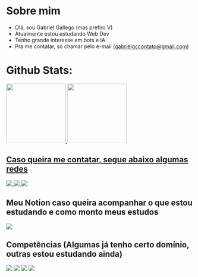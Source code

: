 # Sobre mim
- Olá, sou Gabriel Gallego (mas prefiro V)
- Atualmente estou estudando Web Dev
- Tenho grande interesse em bots e IA 
- Pra me contatar, só chamar pelo e-mail (gabrielgccontato@gmail.com)

# Github Stats:

<div>
  <a href="https://github.com/Gabriel-Gallego-V">
  <img height="160px" src="https://github-readme-stats.vercel.app/api?username=Gabriel-Gallego-V&count_private=true&show_icons=true&theme=synthwave"/>
  <img height="160px" src="https://github-readme-stats.vercel.app/api/top-langs/?username=Gabriel-Gallego-V&layout=compact&theme=synthwave"/>
</div>

## Caso queira me contatar, segue abaixo algumas redes 

<div>
   <a href="https://www.linkedin.com/in/gabriel-gallego-costa-2461b2210/"> <img src="https://img.shields.io/badge/LinkedIn-0077B5?style=for-the-badge&logo=linkedin&logoColor=white"/>
   </a>
  <a href="https://www.instagram.com/droga_eh_o_v/"> <img src="https://img.shields.io/badge/Instagram-E4405F?style=for-the-badge&logo=instagram&logoColor=white"/>
  </a>
   <a href="https://codepen.io/gabriel-gallego-v"> <img src="https://img.shields.io/badge/Codepen-000000?style=for-the-badge&logo=codepen&logoColor=white"/>
    </a>
</div>

## Meu Notion caso queira acompanhar o que estou estudando e como monto meus estudos

<div>
   <a href="https://harmless-foxglove-0d2.notion.site/Estudos-Node-ee6c269027364bae94a6c8ceb1efd7d7"> <img src="https://img.shields.io/badge/Notion-000000?style=for-the-badge&logo=notion&logoColor=white"/>
    </a>
</div>

## Competências (Algumas já tenho certo domínio, outras estou estudando ainda)

<div>
  <img src="https://img.shields.io/badge/HTML-239120?style=for-the-badge&logo=html5&logoColor=white"/>
  <img src="https://img.shields.io/badge/CSS-239120?&style=for-the-badge&logo=css3&logoColor=white"/>
  <img src="https://img.shields.io/badge/Node.js-43853D?style=for-the-badge&logo=node.js&logoColor=white"/>
  <img src="https://img.shields.io/badge/JavaScript-323330?style=for-the-badge&logo=javascript&logoColor=F7DF1E"/>
</div>
  
